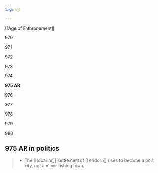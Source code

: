 ```yaml
---
tag: 🕛

---
```

[[Age of Enthronement]]


970

971

972

973

974

**975 AR**

976

977

978

979

980



## 975 AR in politics

>  - The [[Iobarian]] settlement of [[Kridorn]] rises to become a port city, not a minor fishing town.






